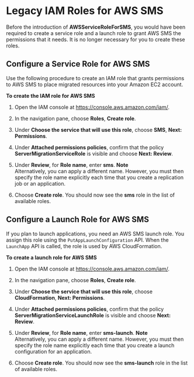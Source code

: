 # Legacy IAM Roles for AWS SMS<a name="sms-legacy-iam-roles"></a>

Before the introduction of **AWSServiceRoleForSMS**, you would have been required to create a service role and a launch role to grant AWS SMS the permissions that it needs\. It is no longer necessary for you to create these roles\.

## Configure a Service Role for AWS SMS<a name="service-role"></a>

Use the following procedure to create an IAM role that grants permissions to AWS SMS to place migrated resources into your Amazon EC2 account\.

**To create the IAM role for AWS SMS**

1. Open the IAM console at [https://console\.aws\.amazon\.com/iam/](https://console.aws.amazon.com/iam/)\.

1. In the navigation pane, choose **Roles**, **Create role**\.

1. Under **Choose the service that will use this role**, choose **SMS**, **Next: Permissions**\. 

1. Under **Attached permissions policies**, confirm that the policy **ServerMigrationServiceRole** is visible and choose **Next: Review**\.

1. Under **Review**, for **Role name**, enter **sms**\.
**Note**  
Alternatively, you can apply a different name\. However, you must then specify the role name explicitly each time that you create a replication job or an application\.

1. Choose **Create role**\. You should now see the **sms** role in the list of available roles\.

## Configure a Launch Role for AWS SMS<a name="sms-launch-role"></a>

If you plan to launch applications, you need an AWS SMS launch role\. You assign this role using the `PutAppLaunchConfiguration` API\. When the `LaunchApp` API is called, the role is used by AWS CloudFormation\. 

**To create a launch role for AWS SMS**

1. Open the IAM console at [https://console\.aws\.amazon\.com/iam/](https://console.aws.amazon.com/iam/)\.

1. In the navigation pane, choose **Roles**, **Create role**\.

1. Under **Choose the service that will use this role**, choose **CloudFormation**, **Next: Permissions**\. 

1. Under **Attached permissions policies**, confirm that the policy **ServerMigrationServiceLaunchRole** is visible and choose **Next: Review**\.

1. Under **Review**, for **Role name**, enter **sms\-launch**\. 
**Note**  
Alternatively, you can apply a different name\. However, you must then specify the role name explicitly each time that you create a launch configuration for an application\.

1. Choose **Create role**\. You should now see the **sms\-launch** role in the list of available roles\.